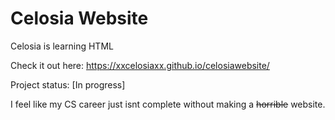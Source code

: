# Celosia Website
Celosia is learning HTML

Check it out here:
https://xxcelosiaxx.github.io/celosiawebsite/

Project status: [In progress]

I feel like my CS career just isnt complete without making a ~~horrible~~ website.
